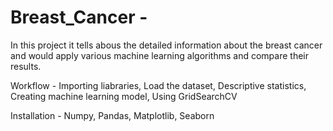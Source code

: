 # Breast_Cancer - 
In this project it tells abous the detailed information about the breast cancer and would apply various machine learning algorithms and compare their results.

Workflow - 
Importing liabraries,
Load the dataset,
Descriptive statistics,
Creating machine learning model,
Using GridSearchCV

Installation - 
Numpy,
Pandas,
Matplotlib,
Seaborn

